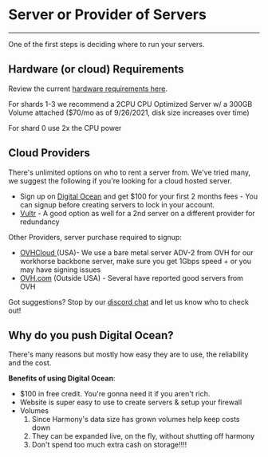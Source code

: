 # Server or Provider of Servers
---
One of the first steps is deciding where to run your servers.
## Hardware \(or cloud\) Requirements

Review the current [hardware requirements here](https://docs.harmony.one/home/network/validators/server-setup/requirements).

For shards 1-3 we recommend a 2CPU CPU Optimized Server w/ a 300GB Volume attached \($70/mo as of 9/26/2021, disk size increases over time\)

For shard 0 use 2x the CPU power 

## Cloud Providers

There's unlimited options on who to rent a server from. We've tried many, we suggest the following if you're looking for a cloud hosted server.

* Sign up on [Digital Ocean](https://m.do.co/c/b761e5fdd694) and get $100 for your first 2 months fees - You can signup before creating servers to lock in your account.
* [Vultr](https://www.vultr.com/?ref=8873853) - A good option as well for a 2nd server on a different provider for redundancy

Other Providers, server purchase required to signup:

* [OVHCloud ](https://us.ovhcloud.com/)\(USA\)- We use a bare metal server ADV-2 from OVH for our workhorse backbone server, make sure you get 1Gbps speed + or you may have signing issues
* [OVH.com](https://www.ovh.com/world/) \(Outside USA\) - Several have reported good servers from OVH

Got suggestions? Stop by our [discord chat](https://discord.gg/babnYCEZ7Q) and let us know who to check out!

## Why do you push Digital Ocean?

There's many reasons but mostly how easy they are to use, the reliability and the cost.

**Benefits of using Digital Ocean**:

* $100 in free credit. You're gonna need it if you aren't rich.
* Website is super easy to use to create servers & setup your firewall
* Volumes
  1. Since Harmony's data size has grown volumes help keep costs down
  2. They can be expanded live, on the fly, without shutting off harmony
  3. Don't spend too much extra cash on storage!!!!

